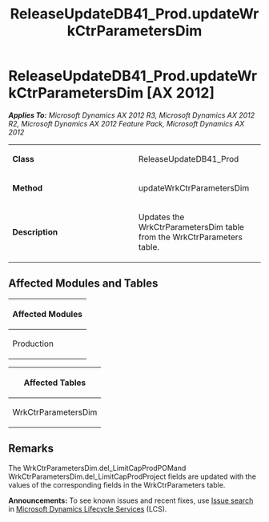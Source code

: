 ﻿---
title: ReleaseUpdateDB41_Prod.updateWrkCtrParametersDim
TOCTitle: ReleaseUpdateDB41_Prod.updateWrkCtrParametersDim
ms:assetid: 8dbb04d1-8886-093e-70d8-2ed7da131417
ms:mtpsurl: https://msdn.microsoft.com/en-us/library/JJ736491(v=AX.60)
ms:contentKeyID: 49709680
ms.date: 05/18/2015
mtps_version: v=AX.60
---

# ReleaseUpdateDB41\_Prod.updateWrkCtrParametersDim [AX 2012]


_**Applies To:** Microsoft Dynamics AX 2012 R3, Microsoft Dynamics AX 2012 R2, Microsoft Dynamics AX 2012 Feature Pack, Microsoft Dynamics AX 2012_

<table>
<colgroup>
<col style="width: 50%" />
<col style="width: 50%" />
</colgroup>
<tbody>
<tr class="odd">
<td><p><strong>Class</strong></p></td>
<td><p>ReleaseUpdateDB41_Prod</p></td>
</tr>
<tr class="even">
<td><p><strong>Method</strong></p></td>
<td><p>updateWrkCtrParametersDim</p></td>
</tr>
<tr class="odd">
<td><p><strong>Description</strong></p></td>
<td><p>Updates the WrkCtrParametersDim table from the WrkCtrParameters table.</p></td>
</tr>
</tbody>
</table>


## Affected Modules and Tables

<table>
<colgroup>
<col style="width: 100%" />
</colgroup>
<thead>
<tr class="header">
<th><p>Affected Modules</p></th>
</tr>
</thead>
<tbody>
<tr class="odd">
<td><p>Production</p></td>
</tr>
</tbody>
</table>


<table>
<colgroup>
<col style="width: 100%" />
</colgroup>
<thead>
<tr class="header">
<th><p>Affected Tables</p></th>
</tr>
</thead>
<tbody>
<tr class="odd">
<td><p>WrkCtrParametersDim</p></td>
</tr>
</tbody>
</table>


## Remarks

The WrkCtrParametersDim.del\_LimitCapProdPOMand WrkCtrParametersDim.del\_LimitCapProdProject fields are updated with the values of the corresponding fields in the WrkCtrParameters table.

  
**Announcements:** To see known issues and recent fixes, use [Issue search](http://go.microsoft.com/fwlink/?linkid=389258) in [Microsoft Dynamics Lifecycle Services](http://go.microsoft.com/fwlink/?linkid=306505) (LCS).


